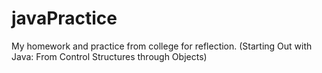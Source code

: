 # javaPractice
My homework and practice from college for reflection. (Starting Out with Java: From Control Structures through Objects)
